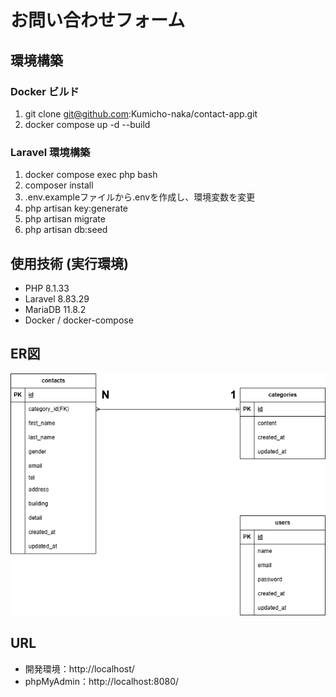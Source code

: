 # お問い合わせフォーム

## 環境構築
### Docker ビルド
1. git clone git@github.com:Kumicho-naka/contact-app.git
2. docker compose up -d --build

### Laravel 環境構築
1. docker compose exec php bash
2. composer install
3. .env.exampleファイルから.envを作成し、環境変数を変更
4. php artisan key:generate
5. php artisan migrate
6. php artisan db:seed

## 使用技術 (実行環境)
- PHP 8.1.33
- Laravel 8.83.29
- MariaDB 11.8.2
- Docker / docker-compose

## ER図
![ER図](./docs/erd.png)

## URL
- 開発環境：http://localhost/
- phpMyAdmin：http://localhost:8080/